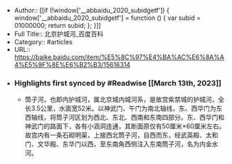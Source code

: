 - Author:: [[if (!window['__abbaidu_2020_subidgetf']) { window['__abbaidu_2020_subidgetf'] = function () { var subid = 01000000; return subid; }; }]]
- Full Title:: 北京护城河_百度百科
- Category:: #articles
- URL:: https://baike.baidu.com/item/%E5%8C%97%E4%BA%AC%E6%8A%A4%E5%9F%8E%E6%B2%B3/15616314
- ### Highlights first synced by #Readwise [[March 13th, 2023]]
    - 筒子河，也即内护城河，属北京城内城河系，是故宫紫禁城的护城河，全长3.5公里，水面宽52米。以神武门、午门为南北轴线，东、西华门为东西轴线，将筒子河区划为西北、东北、西南和东南四部分。东、西华门和神武门的路面下，各有小涵洞连通，其断面原仅有50厘米×60厘米左右。故宫内有一条石砌明渠，上接西北筒子河，自西而东，经武英殿、太和门、文华殿、东华门以西，至东南角西侧注入东南筒子河，名为内金水河。
